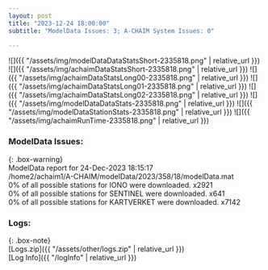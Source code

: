 ```yaml
---
layout: post
title: "2023-12-24 18:00:00"
subtitle: "ModelData Issues: 3; A-CHAIM System Issues: 0"

---
```


![]({{ "/assets/img/modelDataDataStatsShort-2335818.png" | relative_url }})
![]({{ "/assets/img/achaimDataStatsShort-2335818.png" | relative_url }})
![]({{ "/assets/img/achaimDataStatsLong00-2335818.png" | relative_url }})
![]({{ "/assets/img/achaimDataStatsLong01-2335818.png" | relative_url }})
![]({{ "/assets/img/achaimDataStatsLong02-2335818.png" | relative_url }})
![]({{ "/assets/img/modelDataDataStats-2335818.png" | relative_url }})
![]({{ "/assets/img/modelDataStationStats-2335818.png" | relative_url }})
![]({{ "/assets/img/achaimRunTime-2335818.png" | relative_url }})


### ModelData Issues:  
  
{: .box-warning}  
 ModelData report for 24-Dec-2023 18:15:17   
 /home2/achaim1/A-CHAIM/modelData/2023/358/18/modelData.mat   
 0% of all possible stations for IONO were downloaded. x2921   
 0% of all possible stations for SENTINEL were downloaded. x641   
 0% of all possible stations for KARTVERKET were downloaded. x7142   
  


### Logs:  
  
{: .box-note}  
[Logs.zip]({{ "/assets/other/logs.zip" | relative_url }})  
[Log Info]({{ "/logInfo" | relative_url }})  
